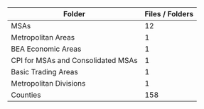 | Folder                             |   Files / Folders |
|------------------------------------|-------------------|
| MSAs                               |                12 |
| Metropolitan Areas                 |                 1 |
| BEA Economic Areas                 |                 1 |
| CPI for MSAs and Consolidated MSAs |                 1 |
| Basic Trading Areas                |                 1 |
| Metropolitan Divisions             |                 1 |
| Counties                           |               158 |